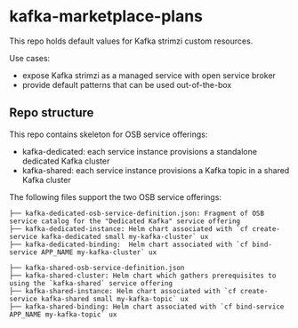 # kafka-marketplace-plans

This repo holds default values for Kafka strimzi custom resources. 

Use cases:
- expose Kafka strimzi as a managed service with open service broker
- provide default patterns that can be used out-of-the-box

## Repo structure

This repo contains skeleton for OSB service offerings:
- kafka-dedicated: each service instance provisions a standalone dedicated Kafka cluster
- kafka-shared: each service instance provisions a Kafka topic in a shared Kafka cluster

The following files support the two OSB service offerings: 
```
├── kafka-dedicated-osb-service-definition.json: Fragment of OSB service catalog for the "Dedicated Kafka" service offering
├── kafka-dedicated-instance: Helm chart associated with `cf create-service kafka-dedicated small my-kafka-cluster` ux
├── kafka-dedicated-binding:  Helm chart associated with `cf bind-service APP_NAME my-kafka-cluster` ux

├── kafka-shared-osb-service-definition.json
├── kafka-shared-cluster: Helm chart which gathers prerequisites to using the `kafka-shared` service offering 
├── kafka-shared-instance: Helm chart associated with `cf create-service kafka-shared small my-kafka-topic` ux
├── kafka-shared-binding: Helm chart associated with `cf bind-service APP_NAME my-kafka-topic` ux
```